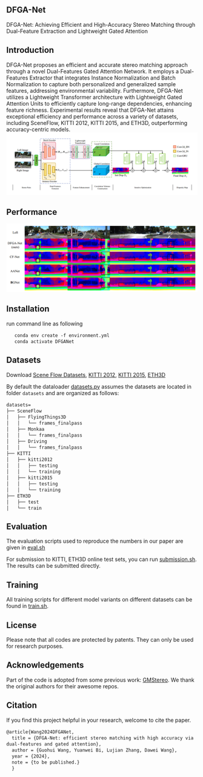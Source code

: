 ## DFGA-Net
DFGA-Net: Achieving Efficient and High-Accuracy Stereo Matching through Dual-Feature Extraction and Lightweight Gated Attention

## Introduction

DFGA-Net proposes an efficient and accurate stereo matching approach through a novel Dual-Features Gated Attention Network. It employs a Dual-Features Extractor that integrates Instance Normalization and Batch Normalization to capture both personalized and generalized sample features, addressing environmental variability. Furthermore, DFGA-Net utilizes a Lightweight Transformer architecture with Lightweight Gated Attention Units to efficiently capture long-range dependencies, enhancing feature richness. Experimental results reveal that DFGA-Net attains exceptional efficiency and performance across a variety of datasets, including SceneFlow, KITTI 2012, KITTI 2015, and ETH3D, outperforming accuracy-centric models.
![main](./figs/framework.png)

## Performance
![kitti2015](./figs/kitti2015.png)

## Installation

run command line as following

```shell
   conda env create -f environment.yml
   conda activate DFGANet
```

## Datasets
Download [Scene Flow Datasets](https://lmb.informatik.uni-freiburg.de/resources/datasets/SceneFlowDatasets.en.html), [KITTI 2012](http://www.cvlibs.net/datasets/kitti/eval_stereo_flow.php?benchmark=stereo), [KITTI 2015](http://www.cvlibs.net/datasets/kitti/eval_scene_flow.php?benchmark=stereo), [ETH3D](https://www.eth3d.net/)

By default the dataloader [datasets.py](data/datasets.py) assumes the datasets are located in folder `datasets` and are organized as follows:

```
datasets=
├── SceneFlow
│   ├── FlyingThings3D
│   │   └── frames_finalpass
│   ├── Monkaa
│   │   └── frames_finalpass
│   ├── Driving
│   │   └── frames_finalpass
├── KITTI
│   ├── kitti2012
│   │   ├── testing
│   │   └── training
│   ├── kitti2015
│   │   ├── testing
│   │   └── training
├── ETH3D
│   ├── test
│   └── train
```


## Evaluation

The evaluation scripts used to reproduce the numbers in our paper are given in [eval.sh](eval.sh)

For submission to KITTI, ETH3D online test sets, you can run [submission.sh](submission.sh). The results can be submitted directly.



## Training

All training scripts for different model variants on different datasets can be found in [train.sh](train.sh).

## License
Please note that all codes are protected by patents. They can only be used for research purposes. 

## Acknowledgements
Part of the code is adopted from some previous work: [GMStereo](https://github.com/autonomousvision/unimatch). We thank the original authors for their awesome repos. 

## Citation
If you find this project helpful in your research, welcome to cite the paper. 
```
@article{Wang2024DFGANet,
  title = {DFGA-Net: efficient stereo matching with high accuracy via dual-features and gated attention},
  author = {Guohui Wang, Yuanwei Bi, Lujian Zhang, Dawei Wang},
  year = {2024},
  note = {to be published.} 
  }
```
